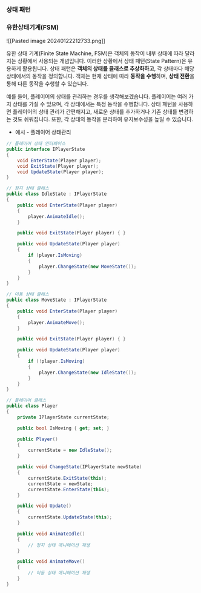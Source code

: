 
### 상태 패턴

### 유한상태기계(FSM)

![[Pasted image 20240122212733.png]]

유한 상태 기계(Finite State Machine, FSM)은 객체의 동작이 내부 상태에 따라 달라지는 상황에서 사용되는 개념입니다. 이러한 상황에서 상태 패턴(State Pattern)은 유용하게 활용됩니다. 상태 패턴은 **객체의 상태를 클래스로 추상화하고**, 각 상태마다 해당 상태에서의 동작을 정의합니다. 객체는 현재 상태에 따라 **동작을 수행**하며, **상태 전환**을 통해 다른 동작을 수행할 수 있습니다.

예를 들어, 플레이어의 상태를 관리하는 경우를 생각해보겠습니다. 플레이어는 여러 가지 상태를 가질 수 있으며, 각 상태에서는 특정 동작을 수행합니다. 상태 패턴을 사용하면 플레이어의 상태 관리가 간편해지고, 새로운 상태를 추가하거나 기존 상태를 변경하는 것도 쉬워집니다. 또한, 각 상태의 동작을 분리하여 유지보수성을 높일 수 있습니다.

- 예시 - 플레이어 상태관리
```csharp
// 플레이어 상태 인터페이스
public interface IPlayerState
{
    void EnterState(Player player);
    void ExitState(Player player);
    void UpdateState(Player player);
}

// 정지 상태 클래스
public class IdleState : IPlayerState
{
    public void EnterState(Player player)
    {
        player.AnimateIdle();
    }

    public void ExitState(Player player) { }

    public void UpdateState(Player player)
    {
        if (player.IsMoving)
        {
            player.ChangeState(new MoveState());
        }
    }
}

// 이동 상태 클래스
public class MoveState : IPlayerState
{
    public void EnterState(Player player)
    {
        player.AnimateMove();
    }

    public void ExitState(Player player) { }

    public void UpdateState(Player player)
    {
        if (!player.IsMoving)
        {
            player.ChangeState(new IdleState());
        }
    }
}

// 플레이어 클래스
public class Player
{
    private IPlayerState currentState;

    public bool IsMoving { get; set; }

    public Player()
    {
        currentState = new IdleState();
    }

    public void ChangeState(IPlayerState newState)
    {
        currentState.ExitState(this);
        currentState = newState;
        currentState.EnterState(this);
    }

    public void Update()
    {
        currentState.UpdateState(this);
    }

    public void AnimateIdle()
    {
        // 정지 상태 애니메이션 재생
    }

    public void AnimateMove()
    {
        // 이동 상태 애니메이션 재생
    }
}
	
```